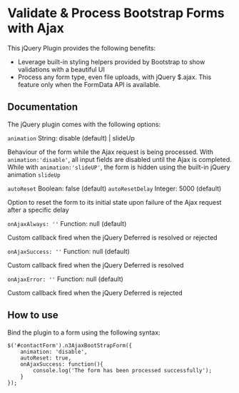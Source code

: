Validate & Process Bootstrap Forms with Ajax
======

This jQuery Plugin provides the following benefits:

- Leverage built-in styling helpers provided by Bootstrap to show validations with a beautiful UI
- Process any form type, even file uploads, with jQuery $.ajax. This feature only when the FormData API is available.

## Documentation

The jQuery plugin comes with the following options:

`animation` String: disable (default) | slideUp 

Behaviour of the form while the Ajax request is being processed. With `animation:'disable'`, all input fields are disabled until the Ajax is completed. While with `animation:'slideUP'`, the form is hidden using the built-in jQuery animation `slideUp`

`autoReset` Boolean: false (default)
`autoResetDelay` Integer: 5000 (default)

Option to reset the form to its initial state upon failure of the Ajax request after a specific delay

`onAjaxAlways: ''` Function: null (default)

Custom callback fired when the jQuery Deferred is resolved or rejected

`onAjaxSuccess: ''` Function: null (default)

Custom callback fired when the jQuery Deferred is resolved

`onAjaxError: ''` Function: null (default)

Custom callback fired when the jQuery Deferred is rejected


## How to use

Bind the plugin to a form using the following syntax:

	$('#contactForm').n3AjaxBootStrapForm({
		animation: 'disable',
		autoReset: true,
		onAjaxSuccess: function(){
			console.log('The form has been processed successfully');
		}		
	});